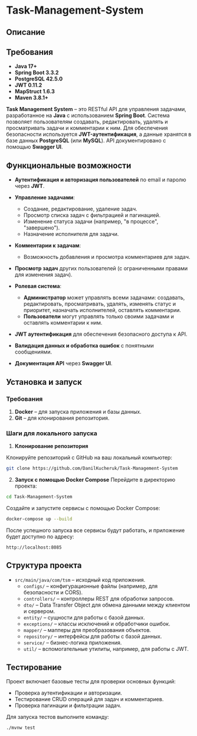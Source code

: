 # Task-Management-System

## Описание

## Требования

- **Java 17+**
- **Spring Boot 3.3.2**
- **PostgreSQL 42.5.0**
- **JWT 0.11.2**
- **MapStruct 1.6.3**
- **Maven 3.8.1+**

**Task Management System** – это RESTful API для управления задачами, разработанное на **Java** с использованием **Spring Boot**. Система позволяет пользователям создавать, редактировать, удалять и просматривать задачи и комментарии к ним. Для обеспечения безопасности используется **JWT-аутентификация**, а данные хранятся в базе данных **PostgreSQL** (или **MySQL**). API документировано с помощью **Swagger UI**.

## Функциональные возможности

- **Аутентификация и авторизация пользователей** по email и паролю через **JWT**.
  
- **Управление задачами**:
  - Создание, редактирование, удаление задач.
  - Просмотр списка задач с фильтрацией и пагинацией.
  - Изменение статуса задачи (например, "в процессе", "завершено").
  - Назначение исполнителя для задачи.

- **Комментарии к задачам**:
  - Возможность добавления и просмотра комментариев для задач.

- **Просмотр задач** других пользователей (с ограниченными правами для изменения задач).

- **Ролевая система**:
  - **Администратор** может управлять всеми задачами: создавать, редактировать, просматривать, удалять, изменять статус и приоритет, назначать исполнителей, оставлять комментарии.
  - **Пользователи** могут управлять только своими задачами и оставлять комментарии к ним.

- **JWT аутентификация** для обеспечения безопасного доступа к API.

- **Валидация данных и обработка ошибок** с понятными сообщениями.

- **Документация API** через **Swagger UI**.

## Установка и запуск

### Требования

1. **Docker** – для запуска приложения и базы данных.
2. **Git** – для клонирования репозитория.

### Шаги для локального запуска

1. **Клонирование репозитория**

  Клонируйте репозиторий с GitHub на ваш локальный компьютер:
  
  ```bash
  git clone https://github.com/DanilKucheruk/Task-Management-System
  ```
2. **Запуск с помощью Docker Compose**
  Перейдите в директорию проекта:
  ```bash
  cd Task-Management-System
  ```
  Создайте и запустите сервисы с помощью Docker Compose:
  ```bash
  docker-compose up --build
  ```
  После успешного запуска все сервисы будут работать, и приложение будет доступно по адресу:
  ```
  http://localhost:8085
  ```
## Структура проекта

- `src/main/java/com/tsm` – исходный код приложения.
  - `configs/` – конфигурационные файлы (например, для безопасности и CORS).
  - `controllers/` – контроллеры REST для обработки запросов.
  - `dto/` – Data Transfer Object для обмена данными между клиентом и сервером.
  - `entity/` – сущности для работы с базой данных.
  - `exceptions/` – классы исключений и обработчики ошибок.
  - `mapper/` – мапперы для преобразования объектов.
  - `repository/` – интерфейсы для работы с базой данных.
  - `service/` – бизнес-логика приложения.
  - `util/` – вспомогательные утилиты, например, для работы с JWT.

## Тестирование

Проект включает базовые тесты для проверки основных функций:

- Проверка аутентификации и авторизации.
- Тестирование CRUD операций для задач и комментариев.
- Проверка пагинации и фильтрации задач.

Для запуска тестов выполните команду:

```bash
./mvnw test
```
